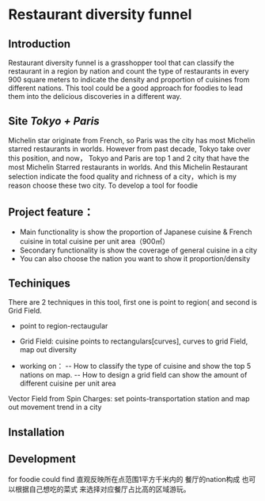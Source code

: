 #  Restaurant diversity funnel 
## Introduction
Restaurant diversity funnel is a grasshopper tool that can classify the restaurant in a region by nation and count the type of restaurants in every 900 square meters to indicate the density and proportion of cuisines from different nations. This tool could be a good approach for foodies to lead them into the delicious discoveries in a different way.
## Site *Tokyo + Paris*
Michelin star originate from French, so Paris was the city has most Michelin starred restaurants in worlds. However from past decade, Tokyo take over this position, and now， Tokyo and Paris are top 1 and 2 city that have the most Michelin Starred restaurants in worlds. And this Michelin Restaurant selection indicate the food quality and richness of a city，which is my reason choose these two city. To develop a tool for foodie
## Project feature：
- Main functionality is show the proportion of Japanese cuisine & French cuisine in total cuisine per unit area（900㎡）
- Secondary functionality is show the coverage of general cuisine in a city
- You can also choose the nation you want to show it proportion/density
## Techiniques
There are 2 techniques in this tool, first one is point to region( and second is Grid Field.
- point to region-rectaugular 

- Grid Field: cuisine points to rectangulars[curves], curves to grid Field, map out diversity


- working on： -- How to classify the type of cuisine and show the top 5 nations on map.
               -- How to design a grid field can show the amount of different cuisine per unit area

Vector Field from Spin Charges: set points-transportation station and map out movement trend in a city


## Installation

## Development

for foodie could find 直观反映所在点范围1平方千米内的 餐厅的nation构成 也可以根据自己想吃的菜式 来选择对应餐厅占比高的区域游玩。
